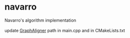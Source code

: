 # navarro

Navarro's algorithm implementation <br/>
<br/>
update <a href="https://github.com/maickrau/GraphAligner/tree/WabiExperiments">GraphAligner</a> path in main.cpp and in CMakeLists.txt
